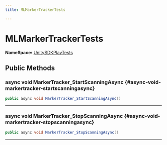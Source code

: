 ```yaml
---
title: MLMarkerTrackerTests

---
```


# MLMarkerTrackerTests



**NameSpace:** 
[UnitySDKPlayTests](/versioned_docs/version-31-Aug-2023/unity-api/api/UnitySDKPlayTests/UnitySDKPlayTests.md) 








## Public Methods

### async void MarkerTracker_StartScanningAsync {#async-void-markertracker-startscanningasync}

```csharp
public async void MarkerTracker_StartScanningAsync()
```






-----------

### async void MarkerTracker_StopScanningAsync {#async-void-markertracker-stopscanningasync}

```csharp
public async void MarkerTracker_StopScanningAsync()
```






-----------


